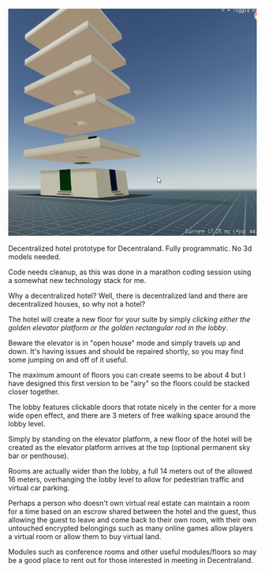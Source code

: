 
![Tipan Hoouse Pre-Alpha](media/tipanhouseoutside.png)

Decentralized hotel prototype for Decentraland. Fully programmatic.  No 3d models needed.

Code needs cleanup, as this was done in a marathon coding session using a somewhat new technology stack for me.

Why a decentralized hotel? Well, there is decentralized land and there are decentralized houses, so why not a hotel?

The hotel will create a new floor for your suite by simply *clicking either the golden elevator platform or the golden rectangular rod in the lobby*. 

Beware the elevator is in "open house" mode and simply travels up and down. It's having issues and should be repaired shortly, so you may find some jumping on and off of it useful.

The maximum amount of floors you can create seems to be about 4 but I have designed this first version to be "airy" so the floors could be stacked closer together.

The lobby features clickable doors that rotate nicely in the center for a more wide open effect, and there are 3 meters of free walking space around the lobby level.

Simply by standing on the elevator platform, a new floor of the hotel will be created as the elevator platform arrives at the top (optional permanent sky bar or penthouse).

Rooms are actually wider than the lobby, a full 14 meters out of the allowed 16 meters, overhanging the lobby level to allow for pedestrian traffic and virtual car parking.

Perhaps a person who doesn't own virtual real estate can maintain a room for a time based on an escrow shared between the hotel and the guest, thus allowing the guest to leave and come back to their own room, with their own untouched encrypted belongings such as many online games allow players a virtual room or allow them to buy virtual land.

Modules such as conference rooms and other useful modules/floors so may be a good place to rent out for those interested in meeting in Decentraland.
